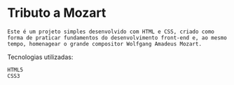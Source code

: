 
# Tributo a Mozart

    Este é um projeto simples desenvolvido com HTML e CSS, criado como forma de praticar fundamentos do desenvolvimento front-end e, ao mesmo tempo, homenagear o grande compositor Wolfgang Amadeus Mozart.

Tecnologias utilizadas:

    HTML5
    CSS3